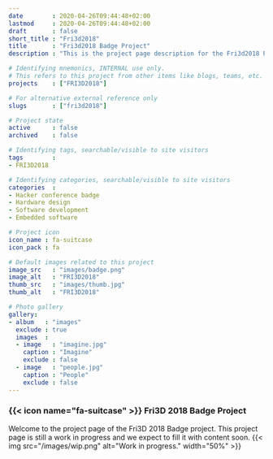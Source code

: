 ```yaml
---
date        : 2020-04-26T09:44:48+02:00
lastmod     : 2020-04-26T09:44:48+02:00
draft       : false
short_title : "Fri3d2018"
title       : "Fri3d2018 Badge Project"
description : "This is the project page description for the Fri3d2018 Project"

# Identifying mnemonics, INTERNAL use only.
# This refers to this project from other items like blogs, teams, etc.
projects    : ["FRI3D2018"]

# For alternative external reference only
slugs       : ["fri3d2018"]

# Project state
active      : false
archived    : false

# Identifying tags, searchable/visible to site visitors
tags        :
- FRI3D2018

# Identifying categories, searchable/visible to site visitors
categories  :
- Hacker conference badge
- Hardware design
- Software development
- Embedded software

# Project icon
icon_name : fa-suitcase
icon_pack : fa

# Default images related to this project
image_src   : "images/badge.png"
image_alt   : "FRI3D2018"
thumb_src   : "images/thumb.jpg"
thumb_alt   : "FRI3D2018"

# Photo gallery
gallery:
- album   : "images"
  exclude : true
  images  :
  - image   : "imagine.jpg"
    caption : "Imagine"
    exclude : false
  - image   : "people.jpg"
    caption : "People"
    exclude : false
---
```


### {{< icon name="fa-suitcase" >}} Fri3D 2018 Badge Project

Welcome to the project page of the Fri3D 2018 Badge project. This project page is still a work in progress and we expect to fill it with content soon.
{{< img src="/images/wip.png" alt="Work in progress." width="50%"  >}}
